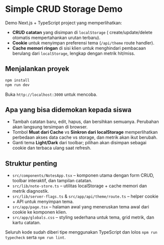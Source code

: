# Simple CRUD Storage Demo

Demo Next.js + TypeScript project yang memperlihatkan:

- **CRUD catatan** yang disimpan di `localStorage` (
  create/update/delete otomatis mempertahankan urutan terbaru).
- **Cookie** untuk menyimpan preferensi tema (`/api/theme` route handler).
- **Cache memori ringan** di sisi klien untuk menghindari pembacaan berulang dari `localStorage`, lengkap dengan metrik hit/miss.

## Menjalankan proyek

```bash
npm install
npm run dev
```

Buka `http://localhost:3000` untuk mencoba.

## Apa yang bisa didemokan kepada siswa

- Tambah catatan baru, edit, hapus, dan bersihkan semuanya. Perubahan akan langsung tersimpan di browser.
- Tombol **Muat dari Cache** vs **Sinkron dari localStorage** memperlihatkan perbedaan akses data cache vs storage, dan metrik akan ikut berubah.
- Ganti tema **Light/Dark** dari toolbar; pilihan akan disimpan sebagai cookie dan terbaca ulang saat refresh.

## Struktur penting

- `src/components/NotesApp.tsx` – komponen utama dengan form CRUD, toolbar interaktif, dan tampilan catatan.
- `src/lib/note-store.ts` – utilitas localStorage + cache memori dan metrik diagnostik.
- `src/lib/server-flags.ts` & `src/app/api/theme/route.ts` – helper cookie + API untuk menyimpan tema.
- `src/app/page.tsx` – halaman awal yang meneruskan tema awal dari cookie ke komponen klien.
- `src/app/globals.css` – styling sederhana untuk tema, grid metrik, dan kartu catatan.

Seluruh kode sudah diberi tipe menggunakan TypeScript dan lolos `npm run typecheck` serta `npm run lint`.
